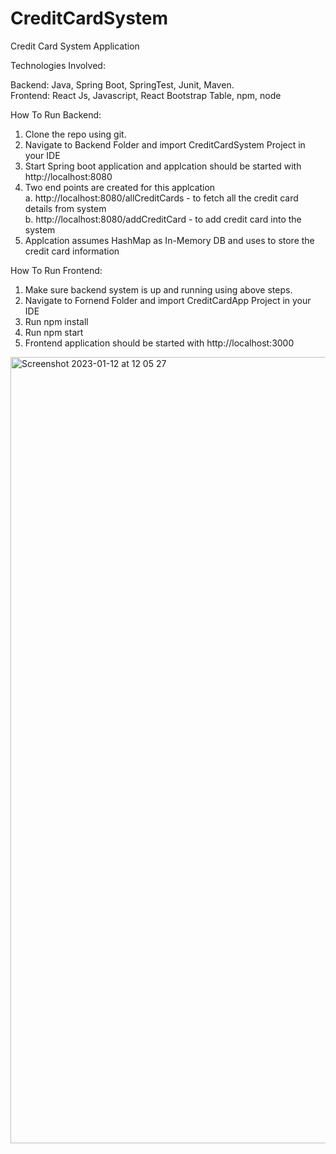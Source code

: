 # CreditCardSystem
 Credit Card System Application
 
 Technologies Involved:
 
 Backend: Java, Spring Boot, SpringTest, Junit, Maven.  
 Frontend: React Js, Javascript, React Bootstrap Table, npm, node
 
 How To Run Backend:
 
 1. Clone the repo using git. 
 2. Navigate to Backend Folder and import CreditCardSystem Project in your IDE
 3. Start Spring boot application and applcation should be started with http://localhost:8080
 4. Two end points are created for this applcation  
    a. http://localhost:8080/allCreditCards - to fetch all the credit card details from system  
    b. http://localhost:8080/addCreditCard - to add credit card into the system
 5. Applcation assumes HashMap as In-Memory DB and uses to store the credit card information
 
 
 How To Run Frontend:
 
 1. Make sure backend system is up and running using above steps.
 2. Navigate to Fornend Folder and import CreditCardApp Project in your IDE
 3. Run npm install
 4. Run npm start
 5. Frontend application should be started with http://localhost:3000
 

 
 
<img width="1258" alt="Screenshot 2023-01-12 at 12 05 27" src="https://user-images.githubusercontent.com/24528753/212113941-b3d0d0d2-15a8-4e12-8475-fb293e8c69b7.png">
